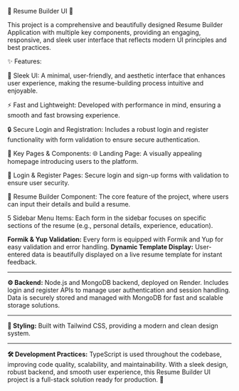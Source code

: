 🌟 Resume Builder UI 🚀

This project is a comprehensive and beautifully designed Resume Builder Application with multiple key components, providing an engaging, responsive, and sleek user interface that reflects modern UI principles and best practices.

✨ Features:

🎨 Sleek UI: A minimal, user-friendly, and aesthetic interface that enhances user experience, making the resume-building process intuitive and enjoyable.

⚡ Fast and Lightweight: Developed with performance in mind, ensuring a smooth and fast browsing experience.

🔒 Secure Login and Registration: Includes a robust login and register functionality with form validation to ensure secure authentication.

📑 Key Pages & Components:
🌐 Landing Page: A visually appealing homepage introducing users to the platform.

🔑 Login & Register Pages: Secure login and sign-up forms with validation to ensure user security.

📝 Resume Builder Component: The core feature of the project, where users can input their details and build a resume.

5 Sidebar Menu Items: Each form in the sidebar focuses on specific sections of the resume (e.g., personal details, experience, education).

**Formik & Yup Validation:** Every form is equipped with Formik and Yup for easy validation and error handling.
**Dynamic Template Display:** User-entered data is beautifully displayed on a live resume template for instant feedback.
***
**⚙️ Backend:**
Node.js and MongoDB backend, deployed on Render.
Includes login and register APIs to manage user authentication and session handling.
Data is securely stored and managed with MongoDB for fast and scalable storage solutions.
***
**🎨 Styling:**
Built with Tailwind CSS, providing a modern and clean design system.

***
**🛠️ Development Practices:**
TypeScript is used throughout the codebase, improving code quality, scalability, and maintainability.
With a sleek design, robust backend, and smooth user experience, this Resume Builder UI project is a full-stack solution ready for production. 🚀
